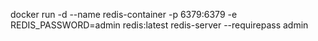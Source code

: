 docker run -d  --name redis-container -p 6379:6379 -e REDIS_PASSWORD=admin redis:latest redis-server --requirepass admin